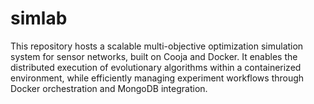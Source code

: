 # simlab
 This repository hosts a scalable multi-objective optimization simulation system for sensor networks, built on Cooja and Docker. It enables the distributed execution of evolutionary algorithms within a containerized environment, while efficiently managing experiment workflows through Docker orchestration and MongoDB integration.
